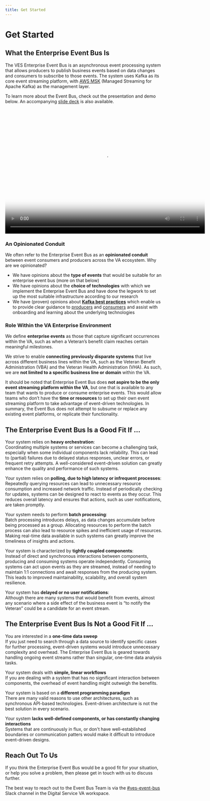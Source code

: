 ```yaml
---
title: Get Started
---
```


# Get Started

## What the Enterprise Event Bus Is

The VES Enterprise Event Bus is an asynchronous event processing system that allows producers to publish business events based on data changes and consumers to subscribe to those events. The system uses Kafka as its core event streaming platform, with [AWS MSK](https://aws.amazon.com/msk/) (Managed Streaming for Apache Kafka) as the management layer.

To learn more about the Event Bus, check out the presentation and demo below. An accompanying [slide deck](https://github.com/department-of-veterans-affairs/VES/blob/master/research/Event%20Bus/Phase%203%20Artifacts/Event%20Bus%20-%20State%20of%20the%20System.pdf) is also available.

<video width="640" height="400" controls poster="../img/phase3_demo_poster.png">
  <source src="../videos/phase3_demo.mp4" type="video/mp4">
</video>

### An Opinionated Conduit

We often refer to the Enterprise Event Bus as an **opinionated conduit** between event consumers and producers across the VA ecosystem. Why are we opinionated?

* We have opinions about the **type of events** that would be suitable for an enterprise event bus (more on that below)
* We have opinions about the **choice of technologies** with which we implement the Enterprise Event Bus and have done the legwork to set up the most suitable infrastructure according to our research
* We have (proven) opinions about [**Kafka best practices**](https://github.com/department-of-veterans-affairs/VES/blob/master/research/Event%20Bus/ADR/ADR%20event%20design.md) which enable us to provide clear guidance to [producers](./produce-events.md) and [consumers](./consume-events.md) and assist with onboarding and learning about the underlying technologies

### Role Within the VA Enterprise Environment

We define **enterprise events** as those that capture significant occurrences within the VA, such as when a Veteran’s benefit claim reaches certain meaningful milestones.

We strive to enable **connecting previously disparate systems** that live across different business lines within the VA, such as the Veteran Benefit Administration (VBA) and the Veteran Health Administration (VHA). As such, we are **not limited to a specific business line or domain** within the VA.

It should be noted that Enterprise Event Bus does **not aspire to be the only event streaming platform within the VA**, but one that is available to any team that wants to produce or consume enterprise events. This would allow teams who don’t have the **time or resources** to set up their own event streaming platform to take advantage of event-driven technologies. In summary, the Event Bus does not attempt to subsume or replace any existing event platforms, or replicate their functionality.

## The Enterprise Event Bus Is a Good Fit If ...

Your system relies on **heavy orchestration**:<br/>
Coordinating multiple systems or services can become a challenging task, especially when some individual components lack reliability. This can lead to (partial) failures due to delayed status responses, unclear errors, or frequent retry attempts. A well-considered event-driven solution can greatly enhance the quality and performance of such systems.

Your system relies on **polling, due to high latency or infrequent processes**:<br/>
Repeatedly querying resources can lead to unnecessary resource consumption and increased network traffic. Instead of periodically checking for updates, systems can be designed to react to events as they occur. This reduces overall latency and ensures that actions, such as user notifications, are taken promptly.

Your system needs to perform **batch processing**:<br/>
Batch processing introduces delays, as data changes accumulate before being processed as a group. Allocating resources to perform the batch process can also lead to resource spikes and inefficient usage of resources. Making real-time data available in such systems can greatly improve the timeliness of insights and actions.

Your system is characterized by **tightly coupled components**:<br/>
Instead of direct and synchronous interactions between components, producing and consuming systems operate independently. Consuming systems can act upon events as they are streamed, instead of needing to maintain 1:1 connections and await responses from the producing system. This leads to improved maintainability, scalability, and overall system resilience.

Your system has **delayed or no user notifications**:<br/>
Although there are many systems that would benefit from events, almost any scenario where a side effect of the business event is “to notify the Veteran” could be a candidate for an event stream.

## The Enterprise Event Bus Is Not a Good Fit If ...

You are interested in a **one-time data sweep**<br/>
If you just need to search through a data source to identify specific cases for further processing, event-driven systems would introduce unnecessary complexity and overhead. The Enterprise Event Bus is geared towards handling ongoing event streams rather than singular, one-time data analysis tasks.

Your system deals with **simple, linear workflows**<br/>
If you are dealing with a system that has no significant interaction between components, the overhead of event handling might outweigh the benefits.

Your system is based on a **different programming paradigm**<br/>
There are many valid reasons to use other architectures, such as synchronous API-based technologies. Event-driven architecture is not the best solution in every scenario.

Your system **lacks well-defined components, or has constantly changing interactions**<br/>
Systems that are continuously in flux, or don't have well-established boundaries or communication patters would make it difficult to introduce event-driven designs.

## Reach Out To Us
If you think the Enterprise Event Bus would be a good fit for your situation, or help you solve a problem, then please get in touch with us to discuss further.

The best way to reach out to the Event Bus Team is via the [#ves-event-bus](https://dsva.slack.com/archives/C042ZQ7JUAX) Slack channel in the Digital Service VA workspace.

